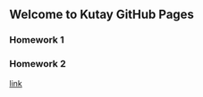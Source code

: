 ## Welcome to Kutay GitHub Pages



### Homework 1
### Homework 2

[link](https://tureng.com/tr/turkce-ingilizce)


